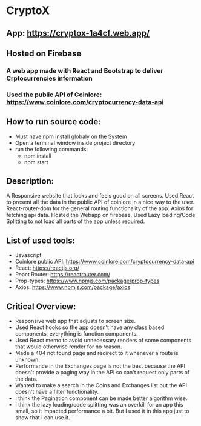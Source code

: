 # CryptoX

## App: https://cryptox-1a4cf.web.app/
## Hosted on Firebase

### A web app made with React and Bootstrap to deliver Crptocurrencies information
### Used the public API of Coinlore: https://www.coinlore.com/cryptocurrency-data-api

## How to run source code:
  * Must have npm install globaly on the System
  * Open a terminal window inside project directory
  * run the following commands:
      * npm install
      * npm start

## Description:
A Responsive website that looks and feels good on all screens.
Used React to present all the data in the public API of coinlore in a nice way to the user.
React-router-dom for the general routing functionality of the app.
Axios for fetching api data.
Hosted the Webapp on firebase.
Used Lazy loading/Code Splitting to not load all parts of the app unless required.

## List of used tools:
  * Javascript
  * Coinlore public API: https://www.coinlore.com/cryptocurrency-data-api
  * React: https://reactjs.org/
  * React Router: https://reactrouter.com/
  * Prop-types: https://www.npmjs.com/package/prop-types
  * Axios: https://www.npmjs.com/package/axios

## Critical Overview:
* Responsive web app that adjusts to screen size.
* Used React hooks so the app doesn't have any class based components, everything is function components.
* Used React memo to avoid unnecessary renders of some components that would otherwise render for no reason.
* Made a 404 not found page and redirect to it whenever a route is unknown.
* Performance in the Exchanges page is not the best because the API doesn't provide a paging way in the API so can't request only parts of the data.
* Wanted to make a search in the Coins and Exchanges list but the API doesn't have a filter functionality.
* I think the Pagination component can be made better algorithm wise.
* I think the lazy loading/code splitting was an overkill for an app this small, so it impacted performance a bit. But I used it in this app just to show that I can use it.
